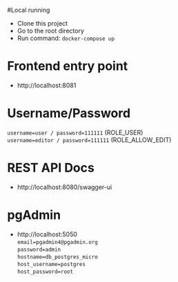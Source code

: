 #Local running
- Clone this project
- Go to the root directory
- Run command: `docker-compose up`

# Frontend entry point
- http://localhost:8081

# Username/Password
`username=user / password=111111` (ROLE_USER)<br> 
`username=editor / password=111111` (ROLE_ALLOW_EDIT)

# REST API Docs
- http://localhost:8080/swagger-ui

# pgAdmin
- http://localhost:5050 <br>
`email=pgadmin4@pgadmin.org`<br>
`password=admin`<br>
`hostname=db_postgres_micro`<br>
`host_username=postgres`<br>
`host_password=root`

